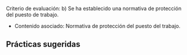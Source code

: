 Criterio de evaluación:
b) Se ha establecido una normativa de protección del puesto de trabajo.

* Contenido asociado: Normativa de protección del puesto del trabajo.


## Prácticas sugeridas